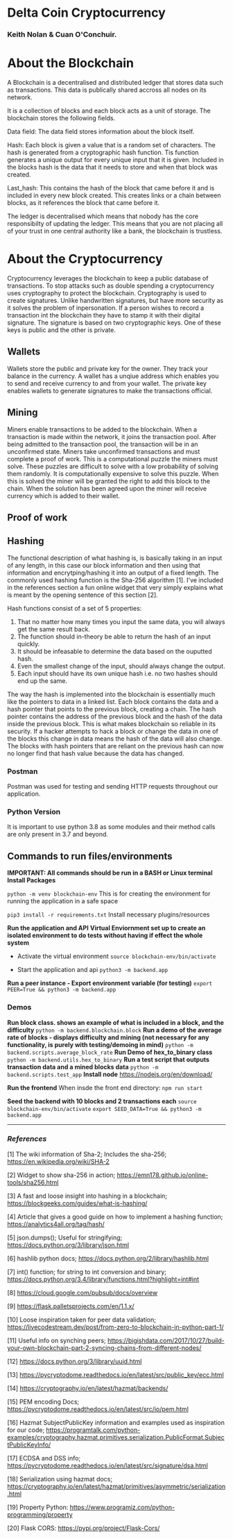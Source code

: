 # Delta Coin Cryptocurrency
### Keith Nolan & Cuan O'Conchuir.

# About the Blockchain

A Blockchain is a decentralised and distributed ledger that stores data such as transactions. This data is publically shared accross all nodes on its network.

It is a collection of blocks and each block acts as a unit of storage. The blockchain stores the following fields.

Data field: The data field stores information about the block itself.

Hash: Each block is given a value that is a random set of characters. The hash is generated from a cryptographic hash function. Tis function generates a unique output for every unique input that it is given.
Included in the blocks hash is the data that it needs to store and when that block was created.

Last_hash: This contains the hash of the block that came before it and is included in every new block created. This creates links or a chain between blocks, as it references the block that came before it.

The ledger is decentralised which means that nobody has the core responsibilty of updating the ledger. This means that you are not placing all of your trust in one central authority like a bank, the blockchain is trustless.

# About the Cryptocurrency

Cryptocurrency leverages the blockchain to keep a public database of transactions. To stop attacks such as double spending a cryptocurrency uses cryptography to
protect the blockchain. Cryptography is used to create signatures. Unlike handwritten signatures, but have more security as it solves the problem of inpersonation. If a person wishes to record a transaction int the blockchain they have to stamp it with their digital signature. The signature is based on two cryptographic keys. One of these keys is public and the other is private.

## Wallets

Wallets store the public and private key for the owner. They track your balance in the currency. A wallet has a unqiue address which enables you to send and receive currency to and from your wallet. The private key enables wallets to generate signatures to make the transactions official.

## Mining

Miners enable transactions to be added to the blockchain. When a transaction is made within the network, it joins the transaction pool. After being admitted to the transaction pool, the transaction will be in an unconfirmed state. Miners take unconfirmed transactions and must complete a proof of work. This is a computational puzzle the miners must solve. These puzzles are difficult to solve with a low probability of solving them randomly. It is computationally expensive to solve this puzzle. When this is solved the miner will be granted the right to add this block to the chain. When the solution has been agreed upon the miner will receive currency which is added to their wallet.

## Proof of work

## Hashing

The functional description of what hashing is, is basically taking in an input of any length, in this case our block information and then using that information and encrytping/hashing it into an output of a fixed length. The commonly used hashing function is the Sha-256 algorithm [1]. I've included in the references section a fun online widget that very simply explains what is meant by the opening sentence of this section [2].

Hash functions consist of a set of 5 properties:

1. That no matter how many times you input the same data, you will always get the same result back.
2. The function should in-theory be able to return the hash of an input quickly.
3. It should be infeasable to determine the data based on the ouputted hash.
4. Even the smallest change of the input, should always change the output.
5. Each input should have its own unique hash i.e. no two hashes should end up the same.

The way the hash is implemented into the blockchain is essentially much like the pointers to data in a linked list. Each block contains the data and a hash pointer that points to the previous block, creating a chain. The hash pointer contains the address of the previous block and the hash of the data inside the previous block. This is what makes blockchain so reliable in its security. If a hacker attempts to hack a block or change the data in one of the blocks this change in data means the hash of the data will also change. The blocks with hash pointers that are reliant on the previous hash can now no longer find that hash value because the data has changed.

### Postman

Postman was used for testing and sending HTTP requests throughout our application.

### Python Version

It is important to use python 3.8 as some modules and their method calls are only present in 3.7 and beyond.

## Commands to run files/environments

**IMPORTANT: All commands should be run in a BASH or Linux terminal**
**Install Packages**

`python -m venv blockchain-env` This is for creating the environment for running the application in a safe space

`pip3 install -r requirements.txt` Install necessary plugins/resources

**Run the application and API**
**Virtual Enviornment set up to create an isolated environment to do tests without having if effect the whole system**

- Activate the virtual environment `source blockchain-env/bin/activate`

- Start the application and api `python3 -m backend.app`

**Run a peer instance - Export environment variable (for testing)**
`export PEER=True && python3 -m backend.app`

### Demos

**Run block class. shows an example of what is included in a block, and the difficulty**
`python -m backend.blockchain.block`
**Run a demo of the average rate of blocks - displays difficulty and mining (not necessary for any functionality, is purely with testing/demoing in mind)**
`python -m backend.scripts.average_block_rate`
**Run Demo of hex_to_binary class**
`python -m backend.utils.hex_to_binary`
**Run a test script that outputs transaction data and a mined blocks data**
`python -m backend.scripts.test_app`
**Install node**
https://nodejs.org/en/download/

**Run the frontend**
When insde the front end directory:
`npm run start`

**Seed the backend with 10 blocks and 2 transactions each**
`source blockchain-env/bin/activate`
`export SEED_DATA=True && python3 -m backend.app`



---

### _References_

[1] The wiki information of Sha-2; Includes the sha-256; https://en.wikipedia.org/wiki/SHA-2

[2] Widget to show sha-256 in action; https://emn178.github.io/online-tools/sha256.html

[3] A fast and loose insight into hashing in a blockchain; https://blockgeeks.com/guides/what-is-hashing/

[4] Article that gives a good guide on how to implement a hashing function; https://analytics4all.org/tag/hash/

[5] json.dumps(); Useful for stringifying; https://docs.python.org/3/library/json.html

[6] hashlib python docs; https://docs.python.org/2/library/hashlib.html

[7] int() function; for string to int conversion and binary; https://docs.python.org/3.4/library/functions.html?highlight=int#int

[8] https://cloud.google.com/pubsub/docs/overview

[9] https://flask.palletsprojects.com/en/1.1.x/

[10] Loose inspiration taken for peer data validation; https://livecodestream.dev/post/from-zero-to-blockchain-in-python-part-1/

[11] Useful info on synching peers; https://bigishdata.com/2017/10/27/build-your-own-blockchain-part-2-syncing-chains-from-different-nodes/

[12] https://docs.python.org/3/library/uuid.html

[13] https://pycryptodome.readthedocs.io/en/latest/src/public_key/ecc.html

[14] https://cryptography.io/en/latest/hazmat/backends/

[15] PEM encoding Docs; https://pycryptodome.readthedocs.io/en/latest/src/io/pem.html

[16] Hazmat SubjectPublicKey information and examples used as inspiration for our code; https://programtalk.com/python-examples/cryptography.hazmat.primitives.serialization.PublicFormat.SubjectPublicKeyInfo/

[17] ECDSA and DSS info; https://pycryptodome.readthedocs.io/en/latest/src/signature/dsa.html

[18] Serialization using hazmat docs; https://cryptography.io/en/latest/hazmat/primitives/asymmetric/serialization.html

[19] Property Python: https://www.programiz.com/python-programming/property

[20] Flask CORS: https://pypi.org/project/Flask-Cors/
